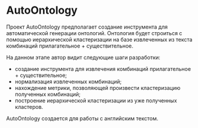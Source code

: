 AutoOntology
============

Проект AutoOntology предполагает создание инструмента для автоматической генерации онтологий. Онтология будет строиться с помощью иерархической кластеризации на базе извлеченных из текста комбинаций прилагательное + существительное.

На данном этапе автор видит следующие шаги разработки:
  * создание инструмента для извлечения комбинаций прилагательное + существительное;
  * нормализация извлеченных комбинаций;
  * нахождение метрики, позволяющей произвести кластеризацию полученных комбинаций;
  * построение иерархической кластеризации из уже полученных кластеров.

AutoOntology создается для работы с английским текстом.